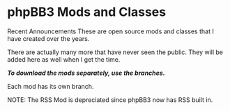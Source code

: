 phpBB3 Mods and Classes
==================
Recent Announcements
These are open source mods and classes that I have created over the years.

There are actually many more that have never seen the public.
They will be added here as well when I get the time.

***To download the mods separately, use the branches.***

Each mod has its own branch.

NOTE: The RSS Mod is depreciated since phpBB3 now has RSS built in.